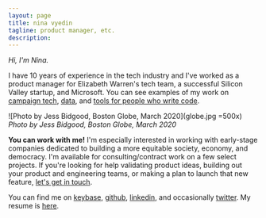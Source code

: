 ```yaml
---
layout: page
title: nina vyedin
tagline: product manager, etc.
description: 
---
```


_Hi, I'm Nina._ 

I have 10 years of experience in the tech industry and I've worked as a product manager for Elizabeth Warren's tech team, a successful Silicon Valley startup, and Microsoft. You can see examples of my work on [campaign tech](), [data](), and [tools for people who write code]().

![Photo by Jess Bidgood, Boston Globe, March 2020](globe.jpg =500x)
_Photo by Jess Bidgood, Boston Globe, March 2020_

**You can work with me!** 
I'm especially interested in working with early-stage companies dedicated to building a more equitable society, economy, and democracy. I'm available for consulting/contract work on a few select projects. If you're looking for help validating product ideas, building out your product and engineering teams, or making a plan to launch that new feature, [let's get in touch](mailto:nina@vyed.in).

You can find me on [keybase](https://keybase.io/vyedin), [github](https://github.com/vyedin), [linkedin](https://www.linkedin.com/in/vyedin/), and occasionally [twitter](https://twitter.com/vyedin). My resume is [here]().
